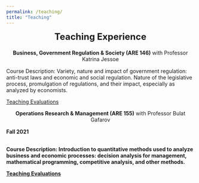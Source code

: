 ```yaml
---
permalink: /teaching/
title: "Teaching"
---
```


<style>
  .small-spacing {
    margin-bottom: 5px; /* Adjust to your desired space */
  }
</style>

<div style="text-align: center; font-size: 24px; font-weight: bold; margin-bottom: 20px;">
  Teaching Experience
</div>
<!-- Add a smaller margin to control spacing -->


<center><b>Business, Government Regulation & Society (ARE 146)</b> with Professor Katrina Jessoe</center>

<br style="line-height: 0.1;">

Course Description: Variety, nature and impact of government regulation: anti-trust laws and economic and social regulation. Nature of the legislative process, promulgation of regulations, and their impact, especially as analyzed by economists.

[Teaching Evaluations](https://frederikstrabo.github.io/files/ARE146_Evals.pdf)

<center><b>Operations Research & Management (ARE 155)</b> with Professor Bulat Gafarov</center>

<br style="line-height: 0.1;">

<b>Fall 2021

<br style="line-height: 0.1;">

Course Description: Introduction to quantitative methods used to analyze business and economic processes: decision analysis for management, mathematical programming, competitive analysis, and other methods.

[Teaching Evaluations](https://frederikstrabo.github.io/files/ARE155_Evals.pdf)
